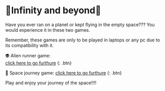 # 🌌Infinity and beyond🌌

Have you ever ran on a planet or kept flying in the empty space??? You would experience it in these two games.

Remember, these games are only to be played in laptops or any pc due to its compatibility with it.

👽 Alien runner game:  
[click here to go furthure](https://navaneet239.github.io/NPJ_alienRunnerGame/) {: .btn}

🚀 Space journey game: 
[click here to go furthure](https://navaneet239.github.io/spaceJourney/) {: .btn}

Play and enjoy your journey of the space!!!!
